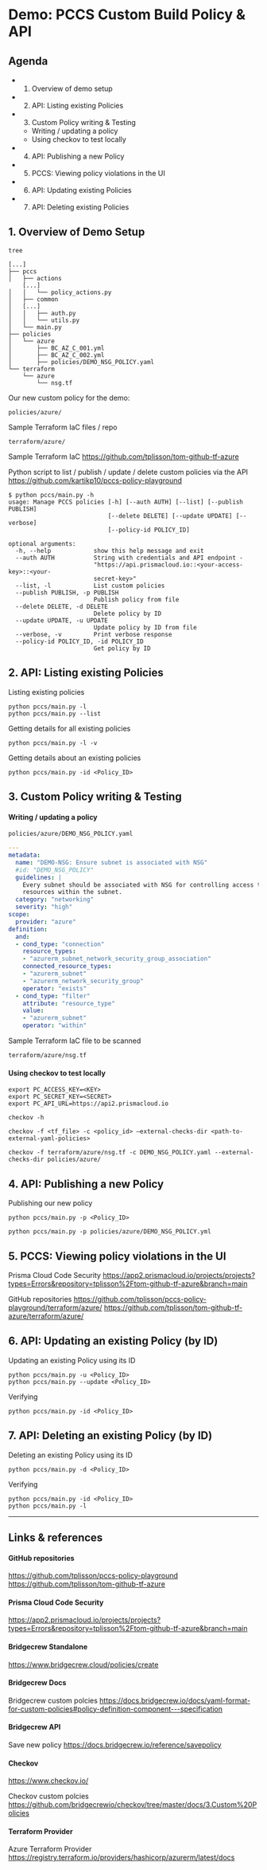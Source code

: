 # Demo: PCCS Custom Build Policy & API

## Agenda
* 1. Overview of demo setup
* 2. API: Listing existing Policies
* 3. Custom Policy writing & Testing
    * Writing / updating a policy
    * Using checkov to test locally 
* 4. API: Publishing a new Policy
* 5. PCCS: Viewing policy violations in the UI
* 6. API: Updating existing Policies
* 7. API: Deleting existing Policies


## 1. Overview of Demo Setup 
```
tree

[...]
├── pccs
│   ├── actions
    [...]
│   │   └── policy_actions.py
│   ├── common
│   [...]
│   │   ├── auth.py
│   │   └── utils.py
│   └── main.py
├── policies
│   └── azure
│       ├── BC_AZ_C_001.yml
│       ├── BC_AZ_C_002.yml
│       ├── policies/DEMO_NSG_POLICY.yaml
└── terraform
    └── azure
        └── nsg.tf
```

Our new custom policy for the demo:
```
policies/azure/
```

Sample Terraform IaC files / repo
```
terraform/azure/
```

Sample Terraform IaC
https://github.com/tplisson/tom-github-tf-azure

Python script to list / publish / update / delete custom policies via the API
https://github.com/kartikp10/pccs-policy-playground
```
$ python pccs/main.py -h
usage: Manage PCCS policies [-h] [--auth AUTH] [--list] [--publish PUBLISH]
                            [--delete DELETE] [--update UPDATE] [--verbose]
                            [--policy-id POLICY_ID]

optional arguments:
  -h, --help            show this help message and exit
  --auth AUTH           String with credentials and API endpoint -
                        "https://api.prismacloud.io::<your-access-key>::<your-
                        secret-key>"
  --list, -l            List custom policies
  --publish PUBLISH, -p PUBLISH
                        Publish policy from file
  --delete DELETE, -d DELETE
                        Delete policy by ID
  --update UPDATE, -u UPDATE
                        Update policy by ID from file
  --verbose, -v         Print verbose response
  --policy-id POLICY_ID, -id POLICY_ID
                        Get policy by ID
```


## 2. API: Listing existing Policies

Listing existing policies
```
python pccs/main.py -l 
python pccs/main.py --list
```
Getting details for all existing policies
```
python pccs/main.py -l -v
```

Getting details about an existing policies
```
python pccs/main.py -id <Policy_ID>
```

## 3. Custom Policy writing & Testing

#### Writing / updating a policy
```
policies/azure/DEMO_NSG_POLICY.yaml
```

```yaml
---
metadata:
  name: "DEMO-NSG: Ensure subnet is associated with NSG"  
  #id: "DEMO_NSG_POLICY"
  guidelines: |
    Every subnet should be associated with NSG for controlling access to 
    resources within the subnet.
  category: "networking"
  severity: "high"
scope:
  provider: "azure" 
definition:
  and:
  - cond_type: "connection"
    resource_types:
    - "azurerm_subnet_network_security_group_association"
    connected_resource_types: 
    - "azurerm_subnet"
    - "azurerm_network_security_group"
    operator: "exists"
  - cond_type: "filter"
    attribute: "resource_type"
    value:
    - "azurerm_subnet"
    operator: "within"
```

Sample Terraform IaC file to be scanned
```
terraform/azure/nsg.tf
```

#### Using checkov to test locally 
```
export PC_ACCESS_KEY=<KEY>
export PC_SECRET_KEY=<SECRET>
export PC_API_URL=https://api2.prismacloud.io
```
```
checkov -h
```
```
checkov -f <tf_file> -c <policy_id> —external-checks-dir <path-to-external-yaml-policies>
```
```
checkov -f terraform/azure/nsg.tf -c DEMO_NSG_POLICY.yaml --external-checks-dir policies/azure/
```





## 4. API: Publishing a new Policy
Publishing our new policy
```
python pccs/main.py -p <Policy_ID>
```
```
python pccs/main.py -p policies/azure/DEMO_NSG_POLICY.yml 
```

## 5. PCCS: Viewing policy violations in the UI

Prisma Cloud Code Security
https://app2.prismacloud.io/projects/projects?types=Errors&repository=tplisson%2Ftom-github-tf-azure&branch=main

GitHub repositories
https://github.com/tplisson/pccs-policy-playground/terraform/azure/
https://github.com/tplisson/tom-github-tf-azure/terraform/azure/

## 6. API: Updating an existing Policy (by ID)
Updating an existing Policy using its ID
```
python pccs/main.py -u <Policy_ID>
python pccs/main.py --update <Policy_ID>
```
Verifying
```
python pccs/main.py -id <Policy_ID>
```

## 7. API: Deleting an existing Policy (by ID)
Deleting an existing Policy using its ID
```
python pccs/main.py -d <Policy_ID>
```
Verifying
```
python pccs/main.py -id <Policy_ID>
python pccs/main.py -l
```

---
## Links & references

#### GitHub repositories
https://github.com/tplisson/pccs-policy-playground
https://github.com/tplisson/tom-github-tf-azure

#### Prisma Cloud Code Security
https://app2.prismacloud.io/projects/projects?types=Errors&repository=tplisson%2Ftom-github-tf-azure&branch=main

#### Bridgecrew Standalone
https://www.bridgecrew.cloud/policies/create

#### Bridgecrew Docs
Bridgecrew custom polcies
https://docs.bridgecrew.io/docs/yaml-format-for-custom-policies#policy-definition-component---specification

#### Bridgecrew API
Save new policy
https://docs.bridgecrew.io/reference/savepolicy

#### Checkov
https://www.checkov.io/

Checkov custom polcies
https://github.com/bridgecrewio/checkov/tree/master/docs/3.Custom%20Policies

#### Terraform Provider
Azure Terraform Provider
https://registry.terraform.io/providers/hashicorp/azurerm/latest/docs

